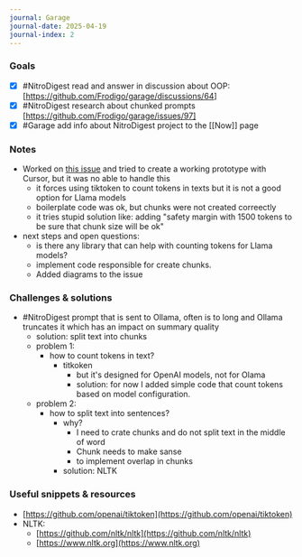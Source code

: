 ```yaml
---
journal: Garage
journal-date: 2025-04-19
journal-index: 2
---
```


### Goals

- [x] #NitroDigest read and answer in discussion about OOP: [https://github.com/Frodigo/garage/discussions/64]
- [x] #NitroDigest research about chunked prompts [https://github.com/Frodigo/garage/issues/97]
- [x] #Garage add info about NitroDigest project to the [[Now]] page

### Notes

- Worked on [this issue](https://github.com/Frodigo/garage/issues/97) and tried to create a working prototype with Cursor, but it was no able to handle this
  - it forces using tiktoken to count tokens in texts but it is not a good option for Llama models
  - boilerplate code was ok, but chunks were not created correectly
  - it tries stupid solution like: adding "safety margin with 1500 tokens to be sure that chunk size will be ok"
- next steps and open questions:
  - is there any library that can help with counting tokens for Llama models?
  - implement code responsible for create chunks.
  - Added diagrams to the issue

### Challenges & solutions

- #NitroDigest prompt that is sent to Ollama, often is to long and Ollama truncates it which has an impact on summary quality
  - solution: split text into chunks
  - problem 1:
    - how to count tokens in text?
      - titkoken
        - but it's designed for OpenAI models, not for Olama
        - solution: for now I added simple code that count tokens based on model configuration.
  - problem 2:
    - how to split text into sentences?
      - why?
        - I need to crate chunks and do not split text in the middle of word
        - Chunk needs to make sanse
        - to implement overlap in chunks
      - solution: NLTK

### Useful snippets & resources

- [https://github.com/openai/tiktoken](https://github.com/openai/tiktoken)
- NLTK:
  - [https://github.com/nltk/nltk](https://github.com/nltk/nltk)
  - [https://www.nltk.org](https://www.nltk.org)
